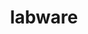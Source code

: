 ---
blog: https://labware.com/blog
facebook: https://facebook.com/labwareinc
linkedin: https://linkedin.com/company/labware
logohandle: labware
sort: labware
title: labware
twitter: https://x.com/labwareinc
website: https://www.labware.com/
---